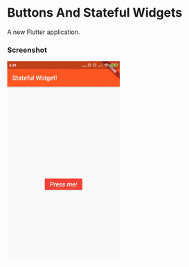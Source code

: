 # Buttons And Stateful Widgets

A new Flutter application.

### Screenshot

<img src="images/btnpress.gif" width="260">
